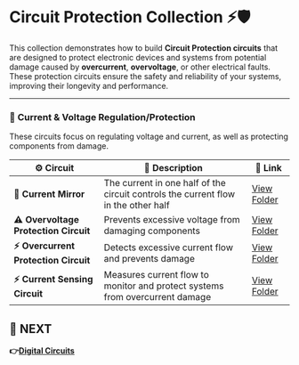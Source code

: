 # Circuit Protection Collection ⚡🛡️

This collection demonstrates how to build **Circuit Protection circuits** that are designed to protect electronic devices and systems from potential damage caused by **overcurrent**, **overvoltage**, or other electrical faults. These protection circuits ensure the safety and reliability of your systems, improving their longevity and performance.

---
### 🔹 **Current & Voltage Regulation/Protection**  
These circuits focus on regulating voltage and current, as well as protecting components from damage.

| ⚙️ Circuit                     | 📜 Description                                                                  | 🔗 Link                                              |
|-------------------------------|---------------------------------------------------------------------------------|-----------------------------------------------------|
| **🔄 Current Mirror**        | The current in one half of the circuit controls the current flow in the other half | [View Folder](./Current_mirror/)      |
| **⚠️ Overvoltage Protection Circuit** | Prevents excessive voltage from damaging components  | [View Folder](./Overvoltage) |
| **⚡ Overcurrent Protection Circuit** | Detects excessive current flow and prevents damage  | [View Folder](./Overcurrent) |
| **⚡ Current Sensing Circuit** | Measures current flow to monitor and protect systems from overcurrent damage | [View Folder](./Current_Sensing)             |

## 🔹 NEXT  
**👉[Digital Circuits](../../Digital_Circuit)**


